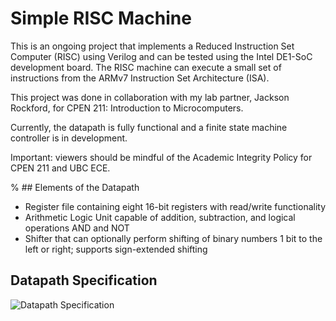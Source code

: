 # Simple RISC Machine

This is an ongoing project that implements a Reduced Instruction Set Computer (RISC) using Verilog and can be tested using the Intel DE1-SoC development board.
The RISC machine can execute a small set of instructions from the ARMv7 Instruction Set Architecture (ISA). 

This project was done in collaboration with my lab partner, Jackson Rockford, for CPEN 211: Introduction to Microcomputers.

Currently, the datapath is fully functional and a finite state machine controller is in development.

Important: viewers should be mindful of the Academic Integrity Policy for CPEN 211 and UBC ECE.

% ## Elements of the Datapath
* Register file containing eight 16-bit registers with read/write functionality
* Arithmetic Logic Unit capable of addition, subtraction, and logical operations AND and NOT
* Shifter that can optionally perform shifting of binary numbers 1 bit to the left or right; supports sign-extended shifting

## Datapath Specification
![Datapath Specification](https://github.com/thomasafroo/RISCMachine/blob/main/Datapathspec.png?raw=true)
